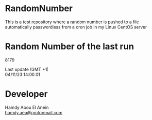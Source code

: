 # RandomNumber    
This is a test repository where a random number is pushed to a file automatically passwordless from a cron job in my Linux CentOS server    
# Random Number of the last run   
8179
      
Last update (GMT +1)    
04/11/23 14:00:01
# Developer    
Hamdy Abou El Anein   
hamdy.aea@protonmail.com
